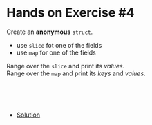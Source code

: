 # Hands on Exercise #4
    
 Create an **anonymous** `struct`. 
 * use `slice` fot one of the fields
 * use `map` for one of the fields  
 
Range over the `slice` and print its *values*.
<br>Range over the `map` and print its *keys* and *values*.
 
 <br><br><br>  
 * [Solution](main.go)